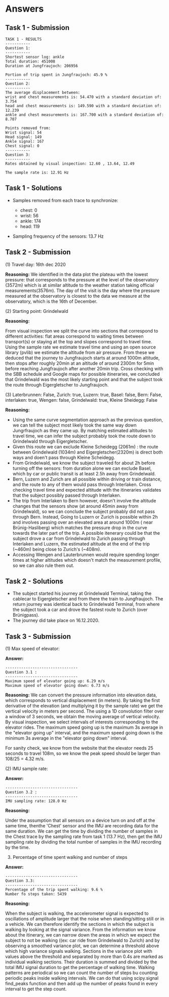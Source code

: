 # Answers

## Task 1 - Submission
``` 
TASK 1 - RESULTS
-----------
Question 1:
-----------
Shortest sensor log: ankle
Total duration: 451008
Duration at Jungfraujoch: 206956

Portion of trip spent in Jungfraujoch: 45.9 %
-----------
Question 2:
-----------
The average displacement between:
wrist and chest measurements is: 54.470 with a standard deviation of: 3.754
head and chest measurements is: 149.590 with a standard deviation of: 12.239
ankle and chest measurements is: 167.700 with a standard deviation of: 8.707

Points removed from:
Wrist signal: 54
Head signal: 149
Ankle signal: 167
Chest signal: 0
-----------
Question 3:
-----------
Rates obtained by visual inspection: 12.60 , 13.64, 12.49

The sample rate is: 12.91 Hz

```
## Task 1 - Solutions

* Samples removed from each trace to synchronize:
    * chest: 0
    * wrist: 56
    * ankle: 174
    * head: 119

* Sampling frequency of the sensors: 13.7 Hz

## Task 2 - Submission

(1) Travel day: 16th dec 2020

**Reasoning:**
We identified in the data plot the plateau with the lowest pressure: that corresponds to the pressure at the level of the observatory (3572m) which is at similar altitude to the weather station taking official measurements(3576m). The day of the visit is the day where the pressure measured at the observatory is closest to the data we measure at the observatory, which is the 16th of December.

(2) Starting point: Grindelwald

**Reasoning:** 

From visual inspection we split the curve into sections that correspond to different activities: flat areas correspond to waiting times between transport(s) or staying at the top and slopes correspond to travel time. Using the sample rate we estimate travel time and using an open source library (pvlib) we estimate the altitude from air pressure. From these we deduced that the journey to Jungfraujoch starts at around 1000m altitude, then stops after roughly 20min at an altitude of around 2300m for 5min before reaching Jungfraujoch after another 20min trip. Cross checking with the SBB schedule and Google maps for possible itineraries, we concluded that Grindelwald was the most likely starting point and that the subject took the route through Eigergletscher to Jungfraujoch.

(3)
Laterbrunnen: False, Zurich: true, Luzern: true, Basel: false, Bern: False, interlaken: true, Wengen: false, Grindelwald: true, Kleine Sheidegg: False

**Reasoning:** 

- Using the same curve segmentation approach as the previous question, we can tell the subject most likely took the same way down Jungrfraujoch as they came up. By matching estimated altitudes to travel time, we can infer the subject probably took the route down to Grindelwald through Eigergletscher.
- Given this route we can exclude Kleine Scheidegg (2061m) : the route between Grindelwald (1034m) and Eigergletscher(2320m) is direct both ways and doen't pass through Kleine Scheidegg. 
- From Grindelwald, we know the subject traveled for about 2h before turning off the sensors: from duration alone we can exclude Basel, which by car or public transit is at least 2.5h away from Grindelwald. 
- Bern, Luzern and Zurich are all possible within driving or train distance, and the route to any of them would pass through Interlaken. Cross checking travel time and expected altitude with the itineraries validates that the subject possibly passed through Interlaken. 
- The trip from Interlaken to Bern however, doesn't involve the altitude changes that the sensors show (at around 45min away from Grindelwald), so we can conclude the subject probably did not pass through Bern. Instead, Going to Luzern or Zurich is possible within 2h and involves passing over an elevated area at around 1000m ( near Brünig-Hasliberg) which matches the pressure drop in the curve towards the later part of the trip. A possible itenerary could be that the subject drove a car from Grindelwald to Zurich passing through Interlaken and Luzern, the estimated altitude at the end of the trip (~460m) being close to Zurich's (~408m). 
- Accessing Wengen and Lauterbrunnen would require spending longer times at higher altitudes which doesn't match the measurement profile, so we can also rule them out. 


## Task 2 - Solutions

* The subject started his journey at Grindelwald Terminal, taking the cablecar to
Eigergletscher and from there the train to Jungfraujoch. The return journey was identical
back to Grindelwald Terminal, from where the subject took a car and drove the fastest route
to Zurich (over Brünigpass).
* The journey did take place on 16.12.2020.

## Task 3 - Submission 

(1) Max speed of elevator:
 
**Answer:**
```
--------------------------------
Question 3.1 :
--------------------------------
Maximum speed of elevator going up: 6.29 m/s
Maximum speed of elevator going down: 6.73 m/s
```

**Reasoning:**
We can convert the pressure information into elevation data, which corresponds to vertical displacement (in meters). By taking the first derivative of the elevation (and multiplying it by the sample rate) we get the vertical velocity in meters per second. The using a 1D convolution filter over a window of 3 seconds, we obtain the moving average of vertical velocity. By visual inspection, we select intervals of interests corresponding to the elevator rides. The maximum speed going up is the maximum 3s average in the "elevator going up" interval, and the maximum speed going down is the minimum 3s average in the "elevator going down" interval. 

For sanity check, we know from the website that the elevator needs 25 seconds to travel 108m, so we know the peak speed should be larger than 108/25 = 4.32 m/s.

(2) IMU sample rate: 

**Answer:**
```
--------------------------------
Question 3.2 :
--------------------------------
IMU sampling rate: 128.0 Hz

```
**Reasoning:**

Under the assumption that all sensors on a device turn on and off at the same time, thenthe 'Chest' sensor and the IMU are recording data for the same duration. We can get the time by dividing the number of samples in the Chest trace by the sampling rate from task 1 (13.7 Hz), then get the IMU sampling rate by dividing the total number of samples in the IMU recording by the time. 

3) Percentage of time spent walking and number of steps

**Answer:**
```
--------------------------------
Question 3.3:
--------------------------------
Percentage of the trip spent walking: 9.6 %
Number fo steps taken: 5439
```
**Reasoning:**

When the subject is walking, the accelerometer signal is expected to oscillations of amplitude larger that the noise when standing/sitting still or in a vehicle. We can therefore identify the sections in which the subject is walking by looking at the signal variance. From the information we know about the itinerary, we can narrow down the areas in which we expect the subject to not be walking ((ex: car ride from Grindelwald to Zurich) and by observing a smoothed variance plot, we can determine a threshold above which high variance signals walking. Sections in the variance plot with values above the threshold and separated by more than 0.4s are marked as individual walking sections. Their duration is summed and divided by the total IMU signal duration to get the percentage of walking time. Walking patterns are periodical so we can count the number of steps bu counting periodic peaks inside walking intervals. We can do that using scipy.signal find_peaks function and then add up the number of peaks found in every interval to get the step count.

